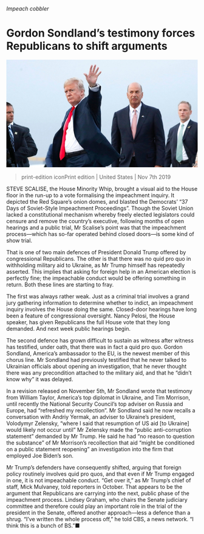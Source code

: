 ###### Impeach cobbler

# Gordon Sondland’s testimony forces Republicans to shift arguments 

![image](images/20191109_usp501.jpg) 

> print-edition iconPrint edition | United States | Nov 7th 2019 

STEVE SCALISE, the House Minority Whip, brought a visual aid to the House floor in the run-up to a vote formalising the impeachment inquiry. It depicted the Red Square’s onion domes, and blasted the Democrats’ “37 Days of Soviet-Style Impeachment Proceedings”. Though the Soviet Union lacked a constitutional mechanism whereby freely elected legislators could censure and remove the country’s executive, following months of open hearings and a public trial, Mr Scalise’s point was that the impeachment process—which has so-far operated behind closed doors—is some kind of show trial. 

That is one of two main defences of President Donald Trump offered by congressional Republicans. The other is that there was no quid pro quo in withholding military aid to Ukraine, as Mr Trump himself has repeatedly asserted. This implies that asking for foreign help in an American election is perfectly fine; the impeachable conduct would be offering something in return. Both these lines are starting to fray. 

The first was always rather weak. Just as a criminal trial involves a grand jury gathering information to determine whether to indict, an impeachment inquiry involves the House doing the same. Closed-door hearings have long been a feature of congressional oversight. Nancy Pelosi, the House speaker, has given Republicans the full House vote that they long demanded. And next week public hearings begin. 

The second defence has grown difficult to sustain as witness after witness has testified, under oath, that there was in fact a quid pro quo. Gordon Sondland, America’s ambassador to the EU, is the newest member of this chorus line. Mr Sondland had previously testified that he never talked to Ukrainian officials about opening an investigation, that he never thought there was any precondition attached to the military aid, and that he “didn’t know why” it was delayed. 

In a revision released on November 5th, Mr Sondland wrote that testimony from William Taylor, America’s top diplomat in Ukraine, and Tim Morrison, until recently the National Security Council’s top adviser on Russia and Europe, had “refreshed my recollection”. Mr Sondland said he now recalls a conversation with Andriy Yermak, an adviser to Ukraine’s president, Volodymyr Zelensky, “where I said that resumption of US aid [to Ukraine] would likely not occur until” Mr Zelensky made the “public anti-corruption statement” demanded by Mr Trump. He said he had “no reason to question the substance” of Mr Morrison’s recollection that aid “might be conditioned on a public statement reopening” an investigation into the firm that employed Joe Biden’s son. 

Mr Trump’s defenders have consequently shifted, arguing that foreign policy routinely involves quid pro quos, and that even if Mr Trump engaged in one, it is not impeachable conduct. “Get over it,” as Mr Trump’s chief of staff, Mick Mulvaney, told reporters in October. That appears to be the argument that Republicans are carrying into the next, public phase of the impeachment process. Lindsey Graham, who chairs the Senate judiciary committee and therefore could play an important role in the trial of the president in the Senate, offered another approach—less a defence than a shrug. “I’ve written the whole process off,” he told CBS, a news network. “I think this is a bunch of BS.”■ 

